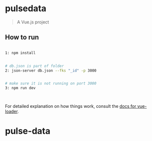 # pulsedata

> A Vue.js project

## How to run

``` bash

1: npm install


# db.json is part of folder
2: json-server db.json --fks "_id" -p 3000


# make sure it is not running on port 3000
3: npm run dev

 
```

For detailed explanation on how things work, consult the [docs for vue-loader](http://vuejs.github.io/vue-loader).
# pulse-data
